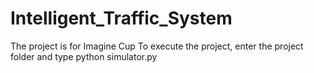 # Intelligent_Traffic_System
The project is for Imagine Cup
To execute the project, enter the project folder and type
python simulator.py
